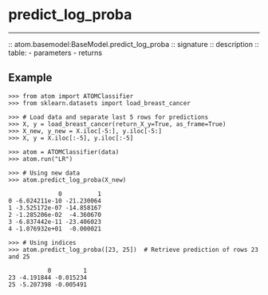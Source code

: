 # predict_log_proba
-------------------

:: atom.basemodel:BaseModel.predict_log_proba
    :: signature
    :: description
    :: table:
        - parameters
        - returns


## Example

```pycon
>>> from atom import ATOMClassifier
>>> from sklearn.datasets import load_breast_cancer

>>> # Load data and separate last 5 rows for predictions
>>> X, y = load_breast_cancer(return_X_y=True, as_frame=True)
>>> X_new, y_new = X.iloc[-5:], y.iloc[-5:]
>>> X, y = X.iloc[:-5], y.iloc[:-5]

>>> atom = ATOMClassifier(data)
>>> atom.run("LR")

>>> # Using new data
>>> atom.predict_log_proba(X_new)

              0          1
0 -6.024211e-10 -21.230064
1 -3.525172e-07 -14.858167
2 -1.285206e-02  -4.360670
3 -6.837442e-11 -23.406023
4 -1.076932e+01  -0.000021

>>> # Using indices
>>> atom.predict_log_proba([23, 25])  # Retrieve prediction of rows 23 and 25

           0         1
23 -4.191844 -0.015234
25 -5.207398 -0.005491

```
